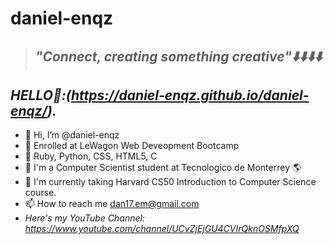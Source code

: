 # daniel-enqz
>## _**"Connect, creating something creative"⬇️⬇️⬇️⬇️**_


## _*HELLO👋:(https://daniel-enqz.github.io/daniel-enqz/).*_ 

- 🖖 Hi, I’m @daniel-enqz
- 👀 Enrolled at LeWagon Web Deveopment Bootcamp
- 🚃 Ruby, Python, CSS, HTML5, C 
- 💞 I'm a Computer Scientist student at Tecnologico de Monterrey 🌎
- 🌱 I'm currently taking Harvard CS50 Introduction to Computer Science course.
- 📫 How to reach me dan17.em@gmail.com
- *Here's my YouTube Channel: https://www.youtube.com/channel/UCvZjEjGU4CVIrQknOSMfpXQ*
